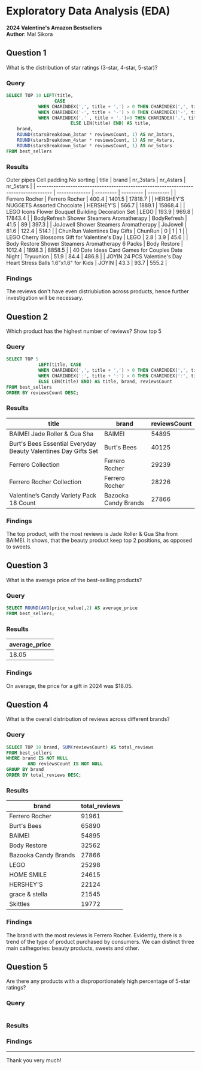 # Exploratory Data Analysis (EDA)
**2024 Valentine's Amazon Bestsellers** </br>
**Author**: Mal Sikora <br />

## Question 1
What is the distribution of star ratings (3-star, 4-star, 5-star)?
### Query
````sql
SELECT TOP 10 LEFT(title, 
                  CASE 
            WHEN CHARINDEX(',', title + ',') > 0 THEN CHARINDEX(',', title + ',') - 1
            WHEN CHARINDEX('-', title + '-') > 0 THEN CHARINDEX('-', title + '-') - 1
			WHEN CHARINDEX('.' , title + '.')>0 THEN CHARINDEX('.', title + '.') - 1
			            ELSE LEN(title) END) AS title,
	brand,
	ROUND(starsBreakdown_3star * reviewsCount, 1) AS nr_3stars,
	ROUND(starsBreakdown_4star * reviewsCount, 1) AS nr_4stars,
	ROUND(starsBreakdown_5star * reviewsCount, 1) AS nr_5stars
FROM best_sellers
````
### Results
 Outer pipes  Cell padding 
No sorting
| title                                                                                | brand          | nr_3stars | nr_4stars | nr_5stars |
| ------------------------------------------------------------------------------------ | -------------- | --------- | --------- | --------- |
| Ferrero Rocher                                                                       | Ferrero Rocher | 400.4     | 1401.5    | 17818.7   |
| HERSHEY'S NUGGETS Assorted Chocolate                                                 | HERSHEY'S      | 566.7     | 1889.1    | 15868.4   |
| LEGO Icons Flower Bouquet Building Decoration Set                                    | LEGO           | 193.9     | 969.8     | 17843.4   |
| BodyRefresh Shower Steamers Aromatherapy                                             | BodyRefresh    | 41.5      | 89        | 397.3     |
| JoJowell Shower Steamers Aromatherapy                                                | JoJowell       | 81.6      | 122.4     | 514.1     |
| ChunRun Valentines Day Gifts                                                         | ChunRun        | 0         | 1         | 1         |
| LEGO Cherry Blossoms Gift for Valentine's Day                                        | LEGO           | 2.8       | 3.9       | 45.6      |
| Body Restore Shower Steamers Aromatherapy 6 Packs              | Body Restore   | 1012.4    | 1898.3    | 8858.5    |
| 40 Date Ideas Card Games for Couples Date Night  | Tryuunion      | 51.9      | 84.4      | 486.8     |
| JOYIN 24 PCS Valentine's Day Heart Stress Balls 1.6"x1.6" for Kids                   | JOYIN          | 43.3      | 93.7      | 555.2     |


### Findings
The reviews don't have even distriubiution across products, hence further investigation will be necessary. 
</br>


## Question 2
Which product has the highest number of reviews? Show top 5
### Query
````sql
SELECT TOP 5 
			LEFT(title, CASE 
            WHEN CHARINDEX(',', title + ',') > 0 THEN CHARINDEX(',', title + ',') - 1
            WHEN CHARINDEX(':', title + ':') > 0 THEN CHARINDEX(':', title + ':') - 1
			ELSE LEN(title) END) AS title, brand, reviewsCount
FROM best_sellers
ORDER BY reviewsCount DESC;
````
### Results
| title                                                                                         | brand                | reviewsCount |
| --------------------------------------------------------------------------------------------- | -------------------- | ------------ |
| BAIMEI Jade Roller & Gua Sha                                                                  | BAIMEI               | 54895        |
| Burt's Bees Essential Everyday Beauty Valentines Day Gifts Set                                | Burt's Bees          | 40125        |
| Ferrero Collection                                                                            | Ferrero Rocher       | 29239        |
| Ferrero Rocher Collection                                                                     | Ferrero Rocher       | 28226        |
| Valentine’s Candy Variety Pack 18 Count | Bazooka Candy Brands | 27866        |

### Findings
The top product, with the most reviews is Jade Roller & Gua Sha from BAIMEI. It shows, that the beauty product keep
top 2 positions, as opposed to sweets. 
</br>


## Question 3
What is the average price of the best-selling products?
### Query
````sql
SELECT ROUND(AVG(price_value),2) AS average_price
FROM best_sellers;
````
### Results
| average_price |
| ------------- |
| 18.05         |

### Findings
On average, the price for a gift in 2024 was $18.05.
</br>


## Question 4
What is the overall distribution of reviews across different brands?
### Query
````sql
SELECT TOP 10 brand, SUM(reviewsCount) AS total_reviews
FROM best_sellers
WHERE brand IS NOT NULL
		AND reviewsCount IS NOT NULL 
GROUP BY brand
ORDER BY total_reviews DESC;
````
### Results
| brand                | total_reviews |
| -------------------- | ------------- |
| Ferrero Rocher       | 91961         |
| Burt's Bees          | 65890         |
| BAIMEI               | 54895         |
| Body Restore         | 32562         |
| Bazooka Candy Brands | 27866         |
| LEGO                 | 25298         |
| HOME SMILE           | 24615         |
| HERSHEY'S            | 22124         |
| grace & stella       | 21545         |
| Skittles             | 19772         |

### Findings
The brand with the most reviews is Ferrero Rocher. Evidently, there is a trend of the type of product
purchased by consumers. We can distinct three main cathegories: beauty products, sweets and other. 
</br>


## Question 5
Are there any products with a disproportionately high percentage of 5-star ratings?
### Query
````sql

````
### Results


### Findings
__________________________________________________________


Thank you very much!


